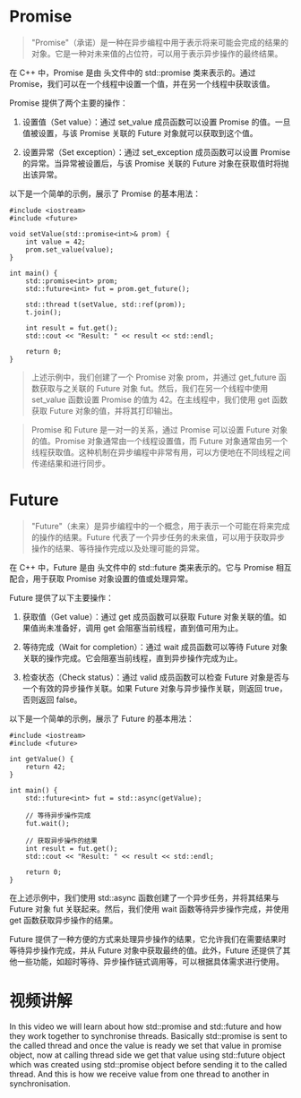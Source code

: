 # Promise
> "Promise"（承诺）是一种在异步编程中用于表示将来可能会完成的结果的对象。它是一种对未来值的占位符，可以用于表示异步操作的最终结果。

在 C++ 中，Promise 是由 <future> 头文件中的 std::promise 类来表示的。通过 Promise，我们可以在一个线程中设置一个值，并在另一个线程中获取该值。

Promise 提供了两个主要的操作：
1. 设置值（Set value）：通过 set_value 成员函数可以设置 Promise 的值。一旦值被设置，与该 Promise 关联的 Future 对象就可以获取到这个值。

2. 设置异常（Set exception）：通过 set_exception 成员函数可以设置 Promise 的异常。当异常被设置后，与该 Promise 关联的 Future 对象在获取值时将抛出该异常。

以下是一个简单的示例，展示了 Promise 的基本用法：
```
#include <iostream>
#include <future>

void setValue(std::promise<int>& prom) {
    int value = 42;
    prom.set_value(value);
}

int main() {
    std::promise<int> prom;
    std::future<int> fut = prom.get_future();

    std::thread t(setValue, std::ref(prom));
    t.join();

    int result = fut.get();
    std::cout << "Result: " << result << std::endl;

    return 0;
}
```
> 上述示例中，我们创建了一个 Promise 对象 prom，并通过 get_future 函数获取与之关联的 Future 对象 fut。然后，我们在另一个线程中使用 set_value 函数设置 Promise 的值为 42。在主线程中，我们使用 get 函数获取 Future 对象的值，并将其打印输出。

> Promise 和 Future 是一对一的关系，通过 Promise 可以设置 Future 对象的值。Promise 对象通常由一个线程设置值，而 Future 对象通常由另一个线程获取值。这种机制在异步编程中非常有用，可以方便地在不同线程之间传递结果和进行同步。


# Future
> "Future"（未来）是异步编程中的一个概念，用于表示一个可能在将来完成的操作的结果。Future 代表了一个异步任务的未来值，可以用于获取异步操作的结果、等待操作完成以及处理可能的异常。

在 C++ 中，Future 是由 <future> 头文件中的 std::future 类来表示的。它与 Promise 相互配合，用于获取 Promise 对象设置的值或处理异常。

Future 提供了以下主要操作：

1. 获取值（Get value）：通过 get 成员函数可以获取 Future 对象关联的值。如果值尚未准备好，调用 get 会阻塞当前线程，直到值可用为止。

2. 等待完成（Wait for completion）：通过 wait 成员函数可以等待 Future 对象关联的操作完成。它会阻塞当前线程，直到异步操作完成为止。

3. 检查状态（Check status）：通过 valid 成员函数可以检查 Future 对象是否与一个有效的异步操作关联。如果 Future 对象与异步操作关联，则返回 true，否则返回 false。

以下是一个简单的示例，展示了 Future 的基本用法：
```
#include <iostream>
#include <future>

int getValue() {
    return 42;
}

int main() {
    std::future<int> fut = std::async(getValue);

    // 等待异步操作完成
    fut.wait();

    // 获取异步操作的结果
    int result = fut.get();
    std::cout << "Result: " << result << std::endl;

    return 0;
}
```
在上述示例中，我们使用 std::async 函数创建了一个异步任务，并将其结果与 Future 对象 fut 关联起来。然后，我们使用 wait 函数等待异步操作完成，并使用 get 函数获取异步操作的结果。

Future 提供了一种方便的方式来处理异步操作的结果，它允许我们在需要结果时等待异步操作完成，并从 Future 对象中获取最终的值。此外，Future 还提供了其他一些功能，如超时等待、异步操作链式调用等，可以根据具体需求进行使用。

# 视频讲解
In this video we will learn about how std::promise and std::future and how they work together to synchronise threads.
Basically std::promise is sent to the called thread and once the value is ready we set that value in promise object, now at calling thread side we get that value using std::future object which was created using std::promise object before sending it to the called thread. And this is how we receive value from one thread to another in synchronisation.